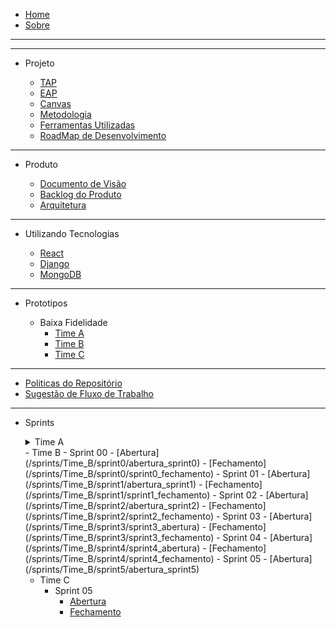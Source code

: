 - [Home](/)
- [Sobre](/README)

---

---

- Projeto

  - [TAP](/produto/tap/tap)
  - [EAP](/produto/eap/eap)
  - [Canvas](/produto/canvas/CANVAS-MDS1)
  - [Metodologia](/produto/metodologia/metodologia)
  - [Ferramentas Utilizadas](/produto/ferramentas/ferramentas)
  - [RoadMap de Desenvolvimento](/produto/roadmap/roadmap_v1)

---

- Produto

  - [Documento de Visão](/produto/Visao/Visao)
  - [Backlog do Produto](/produto/backlog/backlog)
  - [Arquitetura](/produto/Arquitetura/Arquitetura)

---

- Utilizando Tecnologias

  - [React](produto/pesquisa_tecnologias/react)
  - [Django](produto/pesquisa_tecnologias/django)
  - [MongoDB](produto/pesquisa_tecnologias/mongoDB)

---

- Prototipos

  - Baixa Fidelidade
    - [Time A](/produto/prototipo/prototipo)
    - [Time B](/produto/prototipo/prototipo-tipoB)
    - [Time C](/produto/prototipo/prototipo-timeC)

---

- [Politicas do Repositório](politicas/policies)
- [Sugestão de Fluxo de Trabalho](politicas/workflow)

---

- Sprints
  <details>
    <summary> Time A</summary>
    <br>
      <details>
      <summary> Sprint 00</summary> 
      <ul>
      <li> <a href="https://fga-eps-mds.github.io/2021-1-hospitalar/#/sprints/Time_A/sprint0/abertura_sprint0_A">Abertura</a> </li>
      <li> <a href="https://fga-eps-mds.github.io/2021-1-hospitalar/#/sprints/Time_A/sprint0/fechamento_sprint0_A">Fechamento</a></li>

      - Sprint 01
        - [Abertura](/sprints/Time_A/sprint1/abertura_sprint1_A)
        - [Fechamento](/sprints/Time_A/sprint1/fechamento_sprint1_A)
      - Sprint 02
        - [Abertura](/sprints/Time_A/sprint2/abertura_sprint2_A)
        - [Fechamento](/sprints/Time_A/sprint2/fechamento_sprint2_A)
      - Sprint 03
        - [Abertura](/sprints/Time_A/sprint3/abertura_sprint3_A)
        - [Fechamento](/sprints/Time_A/sprint3/fechamento_sprint3_A)
      - Sprint 04
        - [Abertura](/sprints/Time_A/sprint4/abertura_sprint4_A)
        - [Fechamento](/sprints/Time_A/sprint4/fechamento_sprint4_A)
      - Sprint 05
        - [Abertura](/sprints/Time_A/sprint5/abertura_sprint5_A)
        - [Fechamento](/sprints/Time_A/sprint5/fechamento_sprint5_A)
      - Sprint 06
        - [Abertura](/sprints/Time_A/sprint6/abertura_sprint6_A)
      </ul>

    </details>
    </details>
    - Time B
      - Sprint 00
        - [Abertura](/sprints/Time_B/sprint0/abertura_sprint0)
        - [Fechamento](/sprints/Time_B/sprint0/sprint0_fechamento)
      - Sprint 01
        - [Abertura](/sprints/Time_B/sprint1/abertura_sprint1)
        - [Fechamento](/sprints/Time_B/sprint1/sprint1_fechamento)
      - Sprint 02
        - [Abertura](/sprints/Time_B/sprint2/abertura_sprint2)
        - [Fechamento](/sprints/Time_B/sprint2/sprint2_fechamento)
      - Sprint 03
        - [Abertura](/sprints/Time_B/sprint3/sprint3_abertura)
        - [Fechamento](/sprints/Time_B/sprint3/sprint3_fechamento)
      - Sprint 04
        - [Abertura](/sprints/Time_B/sprint4/sprint4_abertura)
        - [Fechamento](/sprints/Time_B/sprint4/sprint4_fechamento)
      - Sprint 05
        - [Abertura](/sprints/Time_B/sprint5/abertura_sprint5)

  - Time C
    - Sprint 05
      - [Abertura](/sprints/Time_C/sprint4/abertura_sprint5)
      - [Fechamento](/sprints/Time_C/sprint4/fechamento_sprint5)
